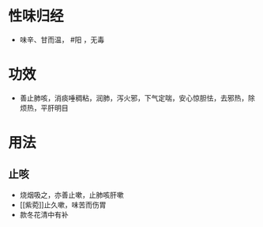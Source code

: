 # 性味归经
- 味辛、甘而温， #阳 ，无毒
# 功效
- 善止肺咳，消痰唾稠粘，润肺，泻火邪，下气定喘，安心惊胆怯，去邪热，除烦热，平肝明目
# 用法
## 止咳
- 烧烟吸之，亦善止嗽，止肺咳肝嗽
- [[紫菀]]止久嗽，味苦而伤胃
- 款冬花清中有补
